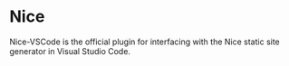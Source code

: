 # Nice

Nice-VSCode is the official plugin for interfacing with the Nice static site generator in Visual Studio Code.